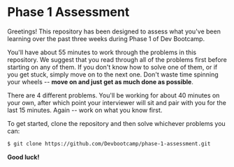 Phase 1 Assessment
==================

Greetings! This repository has been designed to assess what you've been learning over the past three weeks during Phase 1 of Dev Bootcamp.

You'll have about 55 minutes to work through the problems in this repository. We suggest that you read through all of the problems first before starting on any of them. If you don't know how to solve one of them, or if you get stuck, simply move on to the next one. Don't waste time spinning your wheels -- **move on and just get as much done as possible**.

There are 4 different problems. You'll be working for about 40 minutes on your own, after which point your interviewer will sit and pair with you for the last 15 minutes. Again -- work on what you know first.

To get started, clone the repository and then solve whichever problems you can:

```bash
$ git clone https://github.com/Devbootcamp/phase-1-assessment.git
```

**Good luck!**
